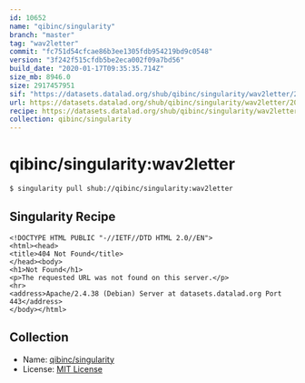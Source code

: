 ```yaml
---
id: 10652
name: "qibinc/singularity"
branch: "master"
tag: "wav2letter"
commit: "fc751d54cfcae86b3ee1305fdb954219bd9c0548"
version: "3f242f515cfdb5be2eca002f09a7bd56"
build_date: "2020-01-17T09:35:35.714Z"
size_mb: 8946.0
size: 2917457951
sif: "https://datasets.datalad.org/shub/qibinc/singularity/wav2letter/2020-01-17-fc751d54-3f242f51/3f242f515cfdb5be2eca002f09a7bd56.sif"
url: https://datasets.datalad.org/shub/qibinc/singularity/wav2letter/2020-01-17-fc751d54-3f242f51/
recipe: https://datasets.datalad.org/shub/qibinc/singularity/wav2letter/2020-01-17-fc751d54-3f242f51/Singularity
collection: qibinc/singularity
---
```


# qibinc/singularity:wav2letter

```bash
$ singularity pull shub://qibinc/singularity:wav2letter
```

## Singularity Recipe

```singularity
<!DOCTYPE HTML PUBLIC "-//IETF//DTD HTML 2.0//EN">
<html><head>
<title>404 Not Found</title>
</head><body>
<h1>Not Found</h1>
<p>The requested URL was not found on this server.</p>
<hr>
<address>Apache/2.4.38 (Debian) Server at datasets.datalad.org Port 443</address>
</body></html>
```

## Collection

 - Name: [qibinc/singularity](https://github.com/qibinc/singularity)
 - License: [MIT License](https://api.github.com/licenses/mit)

